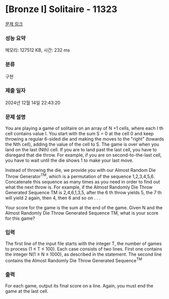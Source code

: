 # [Bronze I] Solitaire - 11323 

[문제 링크](https://www.acmicpc.net/problem/11323) 

### 성능 요약

메모리: 127512 KB, 시간: 232 ms

### 분류

구현

### 제출 일자

2024년 12월 14일 22:43:20

### 문제 설명

<p>You are playing a game of solitaire on an array of N +1 cells, where each I th cell contains value I. You start with the sum S = 0 at the cell 0 and keep throwing a regular 6-sided die and making the moves to the "right" (towards the Nth cell), adding the value of the cell to S. The game is over when you land on the last (Nth) cell. If you are to land past the last cell, you have to disregard that die throw. For example, if you are on second-to-the-last cell, you have to wait until the die shows 1 to make your last move.</p>

<p>Instead of throwing the die, we provide you with our Almost Random Die Throw Generator<sup>TM</sup>, which is a permutation of the sequence 1,2,3,4,5,6. Concatenate this sequence as many times as you need in order to find out what the next throw is. For example, if the Almost Randomly Die Throw Generated Sequence TM is 2,4,6,1,3,5, after the 6 th throw yields 5, the 7 th will yield 2 again, then 4, then 6 and so on . . .</p>

<p>Your score for the game is the sum at the end of the game. Given N and the Almost Randomly Die Throw Generated Sequence TM, what is your score for this game?</p>

### 입력 

 <p>The first line of the input file starts with the integer T, the number of games to process (1 ≤ T ≤ 100). Each case consists of two lines. First one contains the integer N(1 ≤ N ≤ 1000), as described in the statement. The second line contains the Almost Randomly Die Throw Generated Sequence<sup>TM</sup></p>

### 출력 

 <p>For each game, output its final score on a line. Again, you must end the game at the last cell.</p>

